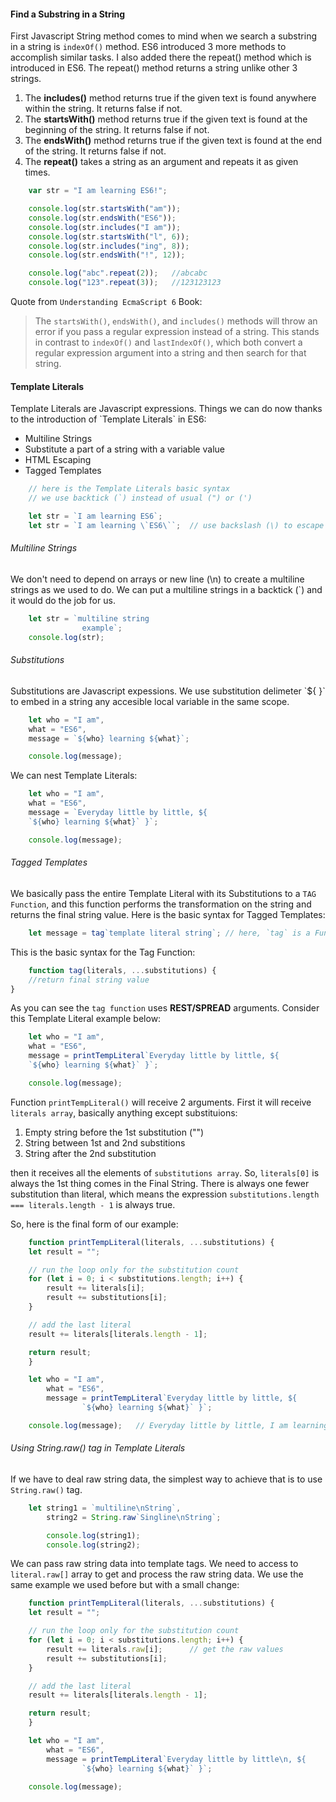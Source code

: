 <h4>Find a Substring in a String</h4>

First Javascript String method comes to mind when we search a substring in a string is `indexOf()` method. ES6 introduced 3 more methods to accomplish similar tasks. I also added there the repeat() method which is introduced in ES6. The repeat() method returns a string unlike other 3 strings.

1. The **includes()** method returns true if the given text is found anywhere within the string. It returns false if not.
2. The **startsWith()** method returns true if the given text is found at the beginning of the string. It returns false if not.
3. The **endsWith()** method returns true if the given text is found at the end of the string. It returns false if not.
4. The **repeat()** takes a string as an argument and repeats it as given times.

```javascript
	var str = "I am learning ES6!";

	console.log(str.startsWith("am"));
	console.log(str.endsWith("ES6"));
	console.log(str.includes("I am"));
	console.log(str.startsWith("l", 6));
	console.log(str.includes("ing", 8));
	console.log(str.endsWith("!", 12));

	console.log("abc".repeat(2));	//abcabc
	console.log("123".repeat(3));	//123123123
```

Quote from `Understanding EcmaScript 6` Book:
> The `startsWith()`, `endsWith()`, and `includes()` methods will throw an error if you pass a regular expression instead of a string. This stands in contrast to `indexOf()` and `lastIndexOf()`, which both convert a regular expression argument into a string and then search for that string.

<h4>Template Literals</h4>
Template Literals are Javascript expressions. Things we can do now thanks to the introduction of `Template Literals` in ES6:

- Multiline Strings
- Substitute a part of a string with a variable value
- HTML Escaping
- Tagged Templates

```javascript
	// here is the Template Literals basic syntax
	// we use backtick (`) instead of usual (") or (')

	let str = `I am learning ES6`;
	let str = `I am learning \`ES6\``;	// use backslash (\) to escape backtick (`)
```
<h6>Multiline Strings</h6>

We don't need to depend on arrays or new line (\n) to create a multiline strings as we used to do. We can put a multiline strings in a backtick (`) and it would do the job for us.
```javascript
	let str = `multiline string
				example`;
	console.log(str);
```
<h6>Substitutions</h6>
Substitutions are Javascript expessions. We use substitution delimeter `${ }` to embed in a string any accesible local variable in the same scope.

```javascript
	let who = "I am", 
	what = "ES6", 
	message = `${who} learning ${what}`;

	console.log(message);
```

We can nest Template Literals:

```javascript
	let who = "I am", 
	what = "ES6", 
	message = `Everyday little by little, ${ 
	`${who} learning ${what}` }`;

	console.log(message);
```

<h6>Tagged Templates</h6>

We basically pass the entire Template Literal with its Substitutions to a `TAG Function`, and this function performs the transformation on the string and returns the final string value. Here is the basic syntax for Tagged Templates:

```javascript
	let message = tag`template literal string`;	// here, `tag` is a Function
```

This is the basic syntax for the Tag Function:

```javascript
	function tag(literals, ...substitutions) {
	//return final string value
}
```
As you can see the `tag function` uses **REST/SPREAD** arguments. Consider this Template Literal example below:

```javascript
	let who = "I am", 
	what = "ES6", 
	message = printTempLiteral`Everyday little by little, ${ 
	`${who} learning ${what}` }`;

	console.log(message);
```

Function `printTempLiteral()` will receive 2 arguments. First it will receive `literals array`, basically anything except substituions:

1. Empty string before the 1st substitution ("")
2. String between 1st and 2nd substitions
3. String after the 2nd substitution

then it receives all the elements of `substitutions array`.
So, `literals[0]` is always the 1st thing comes in the Final String. There is always one fewer substitution than literal, which means the expression `substitutions.length === literals.length - 1` is always true.

So, here is the final form of our example:

```javascript
	function printTempLiteral(literals, ...substitutions) {
    let result = "";

    // run the loop only for the substitution count
    for (let i = 0; i < substitutions.length; i++) {
        result += literals[i];
        result += substitutions[i];
    }

    // add the last literal
    result += literals[literals.length - 1];

    return result;
	}

	let who = "I am", 
		what = "ES6", 
		message = printTempLiteral`Everyday little by little, ${ 
				`${who} learning ${what}` }`;

	console.log(message);	// Everyday little by little, I am learning ES6
```

<h6>Using String.raw() tag in Template Literals</h6>

If we have to deal raw string data, the simplest way to achieve that is to use `String.raw()` tag.

```javascript
	let string1 = `multiline\nString`,
		string2 = String.raw`Singline\nString`;

		console.log(string1);
		console.log(string2);
```

We can pass raw string data into template tags. We need to access to `literal.raw[]` array to get and process the raw string data. We use the same example we used before but with a small change:

```javascript
	function printTempLiteral(literals, ...substitutions) {
    let result = "";

    // run the loop only for the substitution count
    for (let i = 0; i < substitutions.length; i++) {
        result += literals.raw[i];		// get the raw values
        result += substitutions[i];
    }

    // add the last literal
    result += literals[literals.length - 1];

    return result;
    }

    let who = "I am", 
        what = "ES6", 
        message = printTempLiteral`Everyday little by little\n, ${ 
                `${who} learning ${what}` }`;

    console.log(message);
```